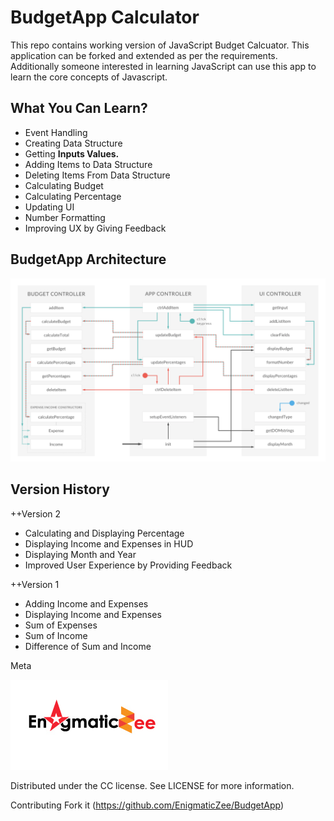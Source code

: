 
# BudgetApp Calculator

This repo contains working version of JavaScript Budget Calcuator. This application can be forked and extended as per the requirements. Additionally someone interested in learning JavaScript can use this app to learn the core concepts of Javascript.

What You Can Learn?
----------
+ Event Handling
+ Creating Data Structure
+ Getting **Inputs Values.** 
+ Adding Items to Data Structure
+ Deleting Items From Data Structure
+ Calculating Budget
+ Calculating Percentage
+ Updating UI
+ Number Formatting
+ Improving UX by Giving Feedback

BudgetApp Architecture
----------

![enter image description here](https://raw.githubusercontent.com/EnigmaticZee/BudgetApp/master/Architecture.png)

Version History
----------
++Version 2
+ Calculating and Displaying Percentage
+ Displaying Income and Expenses in HUD
+ Displaying Month and Year
+ Improved User Experience by Providing Feedback

++Version 1
+ Adding Income and Expenses
+ Displaying Income and Expenses
+ Sum of Expenses
+ Sum of Income
+ Difference of Sum and Income

Meta

![alt text](https://github.com/EnigmaticZee/VueJSCourse/blob/master/final%20file-02.jpg?raw=true)

Distributed under the CC license. See LICENSE for more information.

Contributing
Fork it (https://github.com/EnigmaticZee/BudgetApp)
